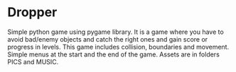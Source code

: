 # Dropper
Simple python game using pygame library. It is a game where you have to avoid bad/enemy objects and catch the right ones and gain score or progress in levels. This game includes collision, boundaries and movement. Simple menus at the start and the end of the game. Assets are in folders PICS and MUSIC.

